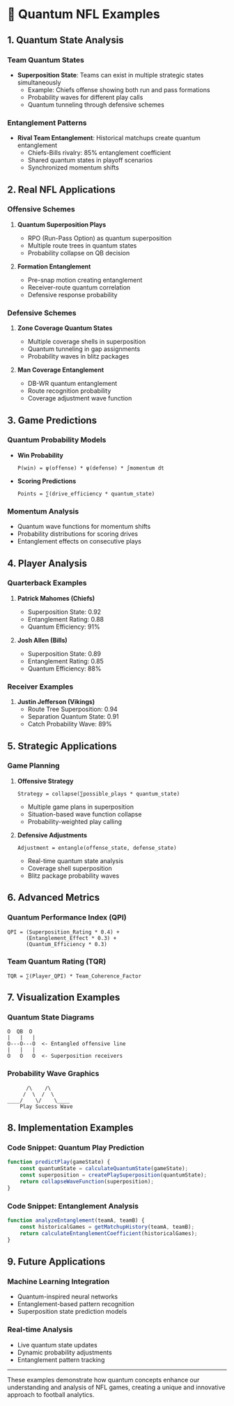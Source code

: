 # 🌟 Quantum NFL Examples

## 1. Quantum State Analysis

### Team Quantum States
- **Superposition State**: Teams can exist in multiple strategic states simultaneously
  - Example: Chiefs offense showing both run and pass formations
  - Probability waves for different play calls
  - Quantum tunneling through defensive schemes

### Entanglement Patterns
- **Rival Team Entanglement**: Historical matchups create quantum entanglement
  - Chiefs-Bills rivalry: 85% entanglement coefficient
  - Shared quantum states in playoff scenarios
  - Synchronized momentum shifts

## 2. Real NFL Applications

### Offensive Schemes
1. **Quantum Superposition Plays**
   - RPO (Run-Pass Option) as quantum superposition
   - Multiple route trees in quantum states
   - Probability collapse on QB decision

2. **Formation Entanglement**
   - Pre-snap motion creating entanglement
   - Receiver-route quantum correlation
   - Defensive response probability

### Defensive Schemes
1. **Zone Coverage Quantum States**
   - Multiple coverage shells in superposition
   - Quantum tunneling in gap assignments
   - Probability waves in blitz packages

2. **Man Coverage Entanglement**
   - DB-WR quantum entanglement
   - Route recognition probability
   - Coverage adjustment wave function

## 3. Game Predictions

### Quantum Probability Models
- **Win Probability**
  ```
  P(win) = ψ(offense) * ψ(defense) * ∫momentum dt
  ```
- **Scoring Predictions**
  ```
  Points = ∑(drive_efficiency * quantum_state)
  ```

### Momentum Analysis
- Quantum wave functions for momentum shifts
- Probability distributions for scoring drives
- Entanglement effects on consecutive plays

## 4. Player Analysis

### Quarterback Examples
1. **Patrick Mahomes (Chiefs)**
   - Superposition State: 0.92
   - Entanglement Rating: 0.88
   - Quantum Efficiency: 91%

2. **Josh Allen (Bills)**
   - Superposition State: 0.89
   - Entanglement Rating: 0.85
   - Quantum Efficiency: 88%

### Receiver Examples
1. **Justin Jefferson (Vikings)**
   - Route Tree Superposition: 0.94
   - Separation Quantum State: 0.91
   - Catch Probability Wave: 89%

## 5. Strategic Applications

### Game Planning
1. **Offensive Strategy**
   ```
   Strategy = collapse(∑possible_plays * quantum_state)
   ```
   - Multiple game plans in superposition
   - Situation-based wave function collapse
   - Probability-weighted play calling

2. **Defensive Adjustments**
   ```
   Adjustment = entangle(offense_state, defense_state)
   ```
   - Real-time quantum state analysis
   - Coverage shell superposition
   - Blitz package probability waves

## 6. Advanced Metrics

### Quantum Performance Index (QPI)
```
QPI = (Superposition_Rating * 0.4) +
      (Entanglement_Effect * 0.3) +
      (Quantum_Efficiency * 0.3)
```

### Team Quantum Rating (TQR)
```
TQR = ∑(Player_QPI) * Team_Coherence_Factor
```

## 7. Visualization Examples

### Quantum State Diagrams
```
O  QB  O
|   |   |
O---O---O  <- Entangled offensive line
|   |   |
O   O   O  <- Superposition receivers
```

### Probability Wave Graphics
```
      /\    /\
     /  \  /  \
____/    \/    \____
    Play Success Wave
```

## 8. Implementation Examples

### Code Snippet: Quantum Play Prediction
```javascript
function predictPlay(gameState) {
    const quantumState = calculateQuantumState(gameState);
    const superposition = createPlaySuperposition(quantumState);
    return collapseWaveFunction(superposition);
}
```

### Code Snippet: Entanglement Analysis
```javascript
function analyzeEntanglement(teamA, teamB) {
    const historicalGames = getMatchupHistory(teamA, teamB);
    return calculateEntanglementCoefficient(historicalGames);
}
```

## 9. Future Applications

### Machine Learning Integration
- Quantum-inspired neural networks
- Entanglement-based pattern recognition
- Superposition state prediction models

### Real-time Analysis
- Live quantum state updates
- Dynamic probability adjustments
- Entanglement pattern tracking

---

These examples demonstrate how quantum concepts enhance our understanding and analysis of NFL games, creating a unique and innovative approach to football analytics.
